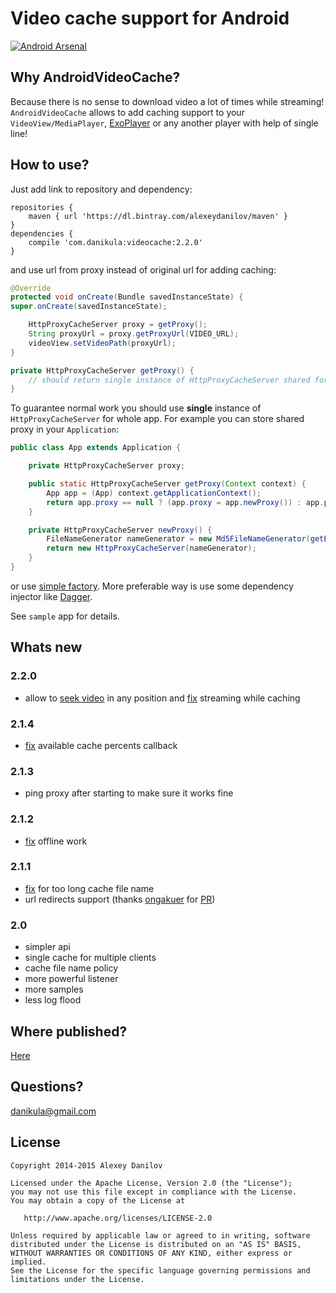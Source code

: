# Video cache support for Android
[![Android Arsenal](https://img.shields.io/badge/Android%20Arsenal-AndroidVideoCache-brightgreen.svg?style=flat)](http://android-arsenal.com/details/1/1751)

## Why AndroidVideoCache?
Because there is no sense to download video a lot of times while streaming!
`AndroidVideoCache` allows to add caching support to your `VideoView/MediaPlayer`, [ExoPlayer](https://github.com/danikula/ExoPlayer/commit/6110be8559f003f98020ada8c5e09691b67aaff4) or any another player with help of single line!

## How to use?
Just add link to repository and dependency:
```
repositories {
    maven { url 'https://dl.bintray.com/alexeydanilov/maven' }
}
dependencies {
    compile 'com.danikula:videocache:2.2.0'
}
```

and use url from proxy instead of original url for adding caching:

```java
@Override
protected void onCreate(Bundle savedInstanceState) {
super.onCreate(savedInstanceState);

    HttpProxyCacheServer proxy = getProxy();
    String proxyUrl = proxy.getProxyUrl(VIDEO_URL);
    videoView.setVideoPath(proxyUrl);
}

private HttpProxyCacheServer getProxy() {
    // should return single instance of HttpProxyCacheServer shared for whole app.
}
```

To guarantee normal work you should use **single** instance of `HttpProxyCacheServer` for whole app.
For example you can store shared proxy in your `Application`:

```java
public class App extends Application {

    private HttpProxyCacheServer proxy;

    public static HttpProxyCacheServer getProxy(Context context) {
        App app = (App) context.getApplicationContext();
        return app.proxy == null ? (app.proxy = app.newProxy()) : app.proxy;
    }

    private HttpProxyCacheServer newProxy() {
        FileNameGenerator nameGenerator = new Md5FileNameGenerator(getExternalCacheDir());
        return new HttpProxyCacheServer(nameGenerator);
    }
}
```

or use [simple factory](http://pastebin.com/38uNkgBT).
More preferable way is use some dependency injector like [Dagger](http://square.github.io/dagger/).

See `sample` app for details.

## Whats new
### 2.2.0
- allow to [seek video](https://github.com/danikula/AndroidVideoCache/issues/21) in any position and [fix](https://github.com/danikula/AndroidVideoCache/issues/17) streaming while caching  

### 2.1.4
- [fix](https://github.com/danikula/AndroidVideoCache/issues/18) available cache percents callback 

### 2.1.3
- ping proxy after starting to make sure it works fine

### 2.1.2
- [fix](https://github.com/danikula/AndroidVideoCache/issues/13) offline work

### 2.1.1
- [fix](https://github.com/danikula/AndroidVideoCache/issues/14) for too long cache file name
- url redirects support (thanks [ongakuer](https://github.com/ongakuer) for [PR](https://github.com/danikula/AndroidVideoCache/pull/12))

### 2.0
- simpler api
- single cache for multiple clients
- cache file name policy
- more powerful listener
- more samples
- less log flood

## Where published?
[Here](https://bintray.com/alexeydanilov/maven/videocache/view)

## Questions?
[danikula@gmail.com](mailto:danikula@gmail.com)

## License

    Copyright 2014-2015 Alexey Danilov

    Licensed under the Apache License, Version 2.0 (the "License");
    you may not use this file except in compliance with the License.
    You may obtain a copy of the License at

       http://www.apache.org/licenses/LICENSE-2.0

    Unless required by applicable law or agreed to in writing, software
    distributed under the License is distributed on an "AS IS" BASIS,
    WITHOUT WARRANTIES OR CONDITIONS OF ANY KIND, either express or implied.
    See the License for the specific language governing permissions and
    limitations under the License.
